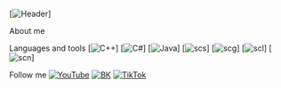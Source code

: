 [![Header](https://github.com/Taramin/Taramin/blob/main/assets/Wolf_610.JPG)]

About me

Languages and tools
[![C++](https://img.shields.io/badge/-C++-085371?style=for-the-badge&logo=C%2b%2b&logoColor=756389)]
[![C#](https://img.shields.io/badge/-C%23-085371?style=for-the-badge&logo=C%23&logoColor=756389)]
[![Java](https://img.shields.io/badge/-Java-085371?style=for-the-badge&logo=java&logoColor=181818)]
[![scs](https://img.shields.io/badge/-scs-085371?style=for-the-badge&logo=scs&logoColor=723561)]
[![scg](https://img.shields.io/badge/-scg-085371?style=for-the-badge&logo=scg&logoColor=756389)]
[![scl](https://img.shields.io/badge/-scl-085371?style=for-the-badge&logo=scl&logoColor=756389)]
[![scn](https://img.shields.io/badge/-scn-085371?style=for-the-badge&logo=scn&logoColor=756389)]

Follow me
[![YouTube](https://img.shields.io/badge/-YouTube-085371?style=for-the-badge&logo=YouTube&logoColor=756389)](https://www.youtube.com/channel/UCAOtE1V7Ots4DjM8JLlrYgg)
[![ВК](https://img.shields.io/badge/-ВК-085371?style=for-the-badge&logo=ВК&logoColor=756389)](https://vk.com/tara2001)
[![TikTok](https://img.shields.io/badge/-TikTok-085371?style=for-the-badge&logo=TikTok&logoColor=756389)](https://www.tiktok.com/@dtaramin?lang=ru)

